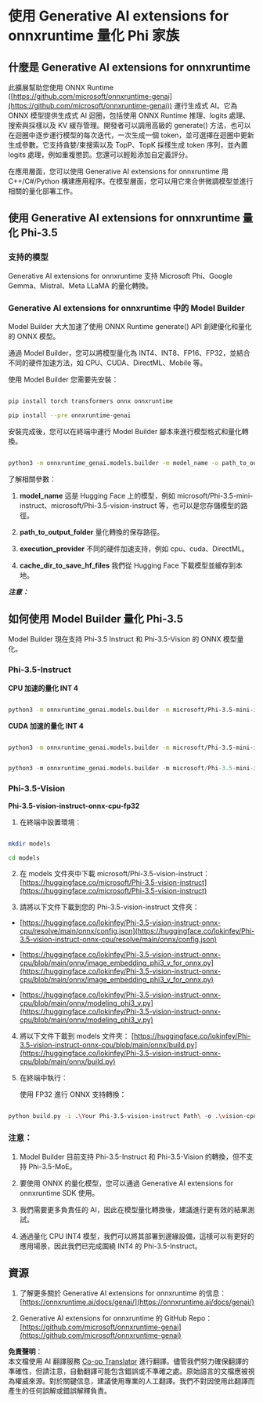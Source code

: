 <!--
CO_OP_TRANSLATOR_METADATA:
{
  "original_hash": "b96f9dc2389500e24a2c2c4debf30908",
  "translation_date": "2025-04-04T06:09:08+00:00",
  "source_file": "md\\01.Introduction\\04\\UsingORTGenAIQuantifyingPhi.md",
  "language_code": "tw"
}
-->
# **使用 Generative AI extensions for onnxruntime 量化 Phi 家族**

## **什麼是 Generative AI extensions for onnxruntime**

此擴展幫助您使用 ONNX Runtime ([https://github.com/microsoft/onnxruntime-genai](https://github.com/microsoft/onnxruntime-genai)) 運行生成式 AI。它為 ONNX 模型提供生成式 AI 迴圈，包括使用 ONNX Runtime 推理、logits 處理、搜索與採樣以及 KV 緩存管理。開發者可以調用高級的 generate() 方法，也可以在迴圈中逐步運行模型的每次迭代，一次生成一個 token，並可選擇在迴圈中更新生成參數。它支持貪婪/束搜索以及 TopP、TopK 採樣生成 token 序列，並內置 logits 處理，例如重複懲罰。您還可以輕鬆添加自定義評分。

在應用層面，您可以使用 Generative AI extensions for onnxruntime 用 C++/C#/Python 構建應用程序。在模型層面，您可以用它來合併微調模型並進行相關的量化部署工作。

## **使用 Generative AI extensions for onnxruntime 量化 Phi-3.5**

### **支持的模型**

Generative AI extensions for onnxruntime 支持 Microsoft Phi、Google Gemma、Mistral、Meta LLaMA 的量化轉換。

### **Generative AI extensions for onnxruntime 中的 Model Builder**

Model Builder 大大加速了使用 ONNX Runtime generate() API 創建優化和量化的 ONNX 模型。

通過 Model Builder，您可以將模型量化為 INT4、INT8、FP16、FP32，並結合不同的硬件加速方法，如 CPU、CUDA、DirectML、Mobile 等。

使用 Model Builder 您需要先安裝：

```bash

pip install torch transformers onnx onnxruntime

pip install --pre onnxruntime-genai

```

安裝完成後，您可以在終端中運行 Model Builder 腳本來進行模型格式和量化轉換。

```bash

python3 -m onnxruntime_genai.models.builder -m model_name -o path_to_output_folder -p precision -e execution_provider -c cache_dir_to_save_hf_files

```

了解相關參數：

1. **model_name** 這是 Hugging Face 上的模型，例如 microsoft/Phi-3.5-mini-instruct、microsoft/Phi-3.5-vision-instruct 等，也可以是您存儲模型的路徑。

2. **path_to_output_folder** 量化轉換的保存路徑。

3. **execution_provider** 不同的硬件加速支持，例如 cpu、cuda、DirectML。

4. **cache_dir_to_save_hf_files** 我們從 Hugging Face 下載模型並緩存到本地。

***注意：***

## **如何使用 Model Builder 量化 Phi-3.5**

Model Builder 現在支持 Phi-3.5 Instruct 和 Phi-3.5-Vision 的 ONNX 模型量化。

### **Phi-3.5-Instruct**

**CPU 加速的量化 INT 4**

```bash

python3 -m onnxruntime_genai.models.builder -m microsoft/Phi-3.5-mini-instruct  -o ./onnx-cpu -p int4 -e cpu -c ./Phi-3.5-mini-instruct

```

**CUDA 加速的量化 INT 4**

```bash

python3 -m onnxruntime_genai.models.builder -m microsoft/Phi-3.5-mini-instruct  -o ./onnx-cpu -p int4 -e cuda -c ./Phi-3.5-mini-instruct

```

```python

python3 -m onnxruntime_genai.models.builder -m microsoft/Phi-3.5-mini-instruct  -o ./onnx-cpu -p int4 -e cuda -c ./Phi-3.5-mini-instruct

```

### **Phi-3.5-Vision**

**Phi-3.5-vision-instruct-onnx-cpu-fp32**

1. 在終端中設置環境：

```bash

mkdir models

cd models 

```

2. 在 models 文件夾中下載 microsoft/Phi-3.5-vision-instruct：
[https://huggingface.co/microsoft/Phi-3.5-vision-instruct](https://huggingface.co/microsoft/Phi-3.5-vision-instruct)

3. 請將以下文件下載到您的 Phi-3.5-vision-instruct 文件夾：

- [https://huggingface.co/lokinfey/Phi-3.5-vision-instruct-onnx-cpu/resolve/main/onnx/config.json](https://huggingface.co/lokinfey/Phi-3.5-vision-instruct-onnx-cpu/resolve/main/onnx/config.json)

- [https://huggingface.co/lokinfey/Phi-3.5-vision-instruct-onnx-cpu/blob/main/onnx/image_embedding_phi3_v_for_onnx.py](https://huggingface.co/lokinfey/Phi-3.5-vision-instruct-onnx-cpu/blob/main/onnx/image_embedding_phi3_v_for_onnx.py)

- [https://huggingface.co/lokinfey/Phi-3.5-vision-instruct-onnx-cpu/blob/main/onnx/modeling_phi3_v.py](https://huggingface.co/lokinfey/Phi-3.5-vision-instruct-onnx-cpu/blob/main/onnx/modeling_phi3_v.py)

4. 將以下文件下載到 models 文件夾：
[https://huggingface.co/lokinfey/Phi-3.5-vision-instruct-onnx-cpu/blob/main/onnx/build.py](https://huggingface.co/lokinfey/Phi-3.5-vision-instruct-onnx-cpu/blob/main/onnx/build.py)

5. 在終端中執行：

    使用 FP32 進行 ONNX 支持轉換：

```bash

python build.py -i .\Your Phi-3.5-vision-instruct Path\ -o .\vision-cpu-fp32 -p f32 -e cpu

```

### **注意：**

1. Model Builder 目前支持 Phi-3.5-Instruct 和 Phi-3.5-Vision 的轉換，但不支持 Phi-3.5-MoE。

2. 要使用 ONNX 的量化模型，您可以通過 Generative AI extensions for onnxruntime SDK 使用。

3. 我們需要更多負責任的 AI，因此在模型量化轉換後，建議進行更有效的結果測試。

4. 通過量化 CPU INT4 模型，我們可以將其部署到邊緣設備，這樣可以有更好的應用場景，因此我們已完成圍繞 INT4 的 Phi-3.5-Instruct。

## **資源**

1. 了解更多關於 Generative AI extensions for onnxruntime 的信息：[https://onnxruntime.ai/docs/genai/](https://onnxruntime.ai/docs/genai/)

2. Generative AI extensions for onnxruntime 的 GitHub Repo：[https://github.com/microsoft/onnxruntime-genai](https://github.com/microsoft/onnxruntime-genai)

**免責聲明**：  
本文檔使用 AI 翻譯服務 [Co-op Translator](https://github.com/Azure/co-op-translator) 進行翻譯。儘管我們努力確保翻譯的準確性，但請注意，自動翻譯可能包含錯誤或不準確之處。原始語言的文檔應被視為權威來源。對於關鍵信息，建議使用專業的人工翻譯。我們不對因使用此翻譯而產生的任何誤解或錯誤解釋負責。